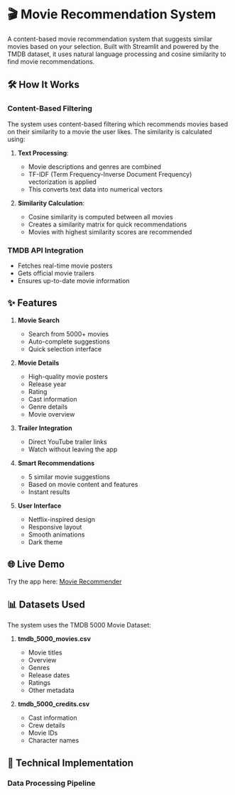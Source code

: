 # 🎬 Movie Recommendation System

A content-based movie recommendation system that suggests similar movies based on your selection. Built with Streamlit and powered by the TMDB dataset, it uses natural language processing and cosine similarity to find movie recommendations.

## 🛠️ How It Works

### Content-Based Filtering
The system uses content-based filtering which recommends movies based on their similarity to a movie the user likes. The similarity is calculated using:

1. **Text Processing**:
   - Movie descriptions and genres are combined
   - TF-IDF (Term Frequency-Inverse Document Frequency) vectorization is applied
   - This converts text data into numerical vectors

2. **Similarity Calculation**:
   - Cosine similarity is computed between all movies
   - Creates a similarity matrix for quick recommendations
   - Movies with highest similarity scores are recommended

### TMDB API Integration
- Fetches real-time movie posters
- Gets official movie trailers
- Ensures up-to-date movie information

## ✨ Features

1. **Movie Search**
   - Search from 5000+ movies
   - Auto-complete suggestions
   - Quick selection interface

2. **Movie Details**
   - High-quality movie posters
   - Release year
   - Rating
   - Cast information
   - Genre details
   - Movie overview

3. **Trailer Integration**
   - Direct YouTube trailer links
   - Watch without leaving the app

4. **Smart Recommendations**
   - 5 similar movie suggestions
   - Based on movie content and features
   - Instant results

5. **User Interface**
   - Netflix-inspired design
   - Responsive layout
   - Smooth animations
   - Dark theme

## 🌐 Live Demo

Try the app here: [Movie Recommender](your-streamlit-link)

## 📊 Datasets Used

The system uses the TMDB 5000 Movie Dataset:

1. **tmdb_5000_movies.csv**
   - Movie titles
   - Overview
   - Genres
   - Release dates
   - Ratings
   - Other metadata

2. **tmdb_5000_credits.csv**
   - Cast information
   - Crew details
   - Movie IDs
   - Character names

## 🔧 Technical Implementation

### Data Processing Pipeline